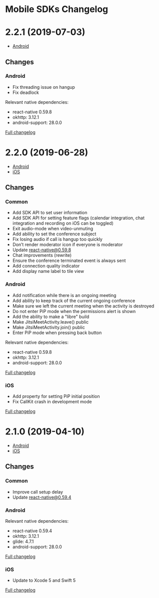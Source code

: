 # Mobile SDKs Changelog

# 2.2.1 (2019-07-03)

- [Android](https://github.com/jitsi/jitsi-meet/releases/tag/android-sdk-2.2.1)

## Changes

### Android

- Fix threading issue on hangup
- Fix deadlock

Relevant native dependencies:

- react-native 0.59.8
- okhttp: 3.12.1
- android-support: 28.0.0

[Full changelog](https://github.com/jitsi/jitsi-meet/compare/android-sdk-2.2.0...android-sdk-2.2.1)

# 2.2.0 (2019-06-28)

- [Android](https://github.com/jitsi/jitsi-meet/releases/tag/android-sdk-2.2.0)
- [iOS](https://github.com/jitsi/jitsi-meet/releases/tag/ios-sdk-2.2.0)

## Changes

### Common

- Add SDK API to set user information
- Add SDK API for setting feature flags (calendar integration, chat integration and recording on iOS can be toggled)
- Exit audio-mode when video-unmuting
- Add ability to set the conference subject
- Fix losing audio if call is hangup too quickly
- Don’t render moderator icon if everyone is moderator
- Update react-native@0.59.8
- Chat improvements (rewrite)
- Ensure the conference terminated event is always sent
- Add connection quality indicator
- Add display name label to tile view

### Android

- Add notification while there is an ongoing meeting
- Add ability to keep track of the current ongoing conference
- Make sure we left the current meeting when the activity is destroyed
- Do not enter PiP mode when the permissions alert is shown
- Add the ability to make a "libre" build
- Make JitsiMeetActivity.leave() public
- Make JitsiMeetActivity.join() public
- Enter PiP mode when pressing back button

Relevant native dependencies:

- react-native 0.59.8
- okhttp: 3.12.1
- android-support: 28.0.0

[Full changelog](https://github.com/jitsi/jitsi-meet/compare/android-sdk-2.1.0...android-sdk-2.2.0)

### iOS

- Add property for setting PiP initial position
- Fix CallKit crash in development mode

[Full changelog](https://github.com/jitsi/jitsi-meet/compare/ios-sdk-2.1.0...ios-sdk-2.2.0)

# 2.1.0 (2019-04-10)

- [Android](https://github.com/jitsi/jitsi-meet/releases/tag/android-sdk-2.1.0)
- [iOS](https://github.com/jitsi/jitsi-meet/releases/tag/ios-sdk-2.1.0)

## Changes

### Common

- Improve call setup delay
- Update react-native@0.59.4

### Android

Relevant native dependencies:

- react-native 0.59.4
- okhttp: 3.12.1
- glide: 4.7.1
- android-support: 28.0.0

[Full changelog](https://github.com/jitsi/jitsi-meet/compare/android-sdk-2.0.0...android-sdk-2.1.0)

### iOS

- Update to Xcode 5 and Swift 5

[Full changelog](https://github.com/jitsi/jitsi-meet/compare/ios-sdk-2.0.0...ios-sdk-2.1.0)
